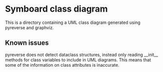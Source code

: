 # Symboard class diagram

This is a directory containing a UML class diagram generated using pyreverse and
graphviz.

## Known issues

pyreverse does not detect dataclass structures, instead only reading \_\_init\_\_
methods for class variables to include in UML diagrams. This means that some of
the information on class attributes is inaccurate.
